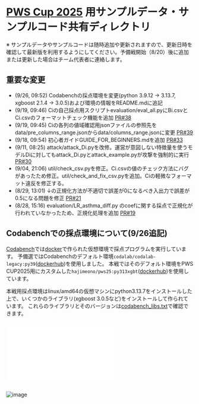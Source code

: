 # [PWS Cup 2025](https://www.iwsec.org/pws/2025/cup25.html) 用サンプルデータ・サンプルコード共有ディレクトリ

※ サンプルデータやサンプルコードは随時追加や更新されますので、更新日時を確認して最新版を利用するようにしてください。予備戦開始（8/20）後に追加または更新した場合はチーム代表者に連絡します。
## 重要な変更
- (9/26, 09:52) Codabenchの採点環境を変更(python 3.9.12 -> 3.13.7, xgboost 2.1.4 -> 3.0.5)および環境の情報をREADME.mdに追記
- (9/19, 09:46) Ciの自己採点用スクリプトevaluation/eval_all.pyにBi.csvとCi.csvのフォーマットチェック機能を追加 [PR#38](https://github.com/pwscup/pwscup2025-scripts/pull/38)
- (9/19, 09:45) Ciの各列の値域確認用jsonファイルの参照先をdata/pre_columns_range.jsonからdata/columns_range.jsonに変更 [PR#39](https://github.com/pwscup/pwscup2025-scripts/pull/39)
- (9/18, 09:54) 初心者ガイドGUIDE_FOR_BEGINNERS.mdを追加 [PR#33](https://github.com/pwscup/pwscup2025-scripts/pull/33)
- (9/11, 08:25) attack/attack_Di.pyを改修。運営が意図しない特徴量を使うモデルDiに対してもattack_Di.pyとattack_example.pyが攻撃を強制的に実行 [PR#30](https://github.com/pwscup/pwscup2025-scripts/pull/30)
- (9/04, 21:06) util/check_csv.pyを修正。Ci.csvの値のチェック方法にバグがあったため修正。util/check_and_fix_csv.pyを追加。Ciの軽微なフォーマット違反を修正する。
- (8/29, 13:01) ↓の正規化方法が不適切で誤差が0になるべき入出力で誤差が0.5になる問題を修正 [PR#21](https://github.com/pwscup/pwscup2025-scripts/pull/21)
- (8/28, 15:16) evaluation/LR_asthma_diff.py のcoefに関する採点で正規化が行われていなかったため、正規化処理を追加 [PR#19](https://github.com/pwscup/pwscup2025-scripts/pull/19)

## Codabenchでの採点環境について(9/26追記)

[Codabench](https://www.codabench.org/competitions/10160/)では[docker](https://www.docker.com/)で作られた仮想環境で採点プログラムを実行しています。
予備選ではCodabenchのデフォルト環境`codalab/codalab-legacy:py39`([dockerhub](https://hub.docker.com/r/codalab/codalab-legacy/tags))を使用しました。
本戦ではそのデフォルト環境をPWS CUP2025用にカスタムした`hajimeono/pws25:py313xgbt`([dockerhub](https://hub.docker.com/repository/docker/hajimeono/pws25/general))を使用しています。

本戦用採点環境はlinux/amd64の仮想マシンにpython3.13.7をインストールした上で、いくつかのライブラリ(xgboost 3.0.5など)をインストールして作られています。
これらのライブラリとそのバージョンは[codabench_libs.txt](https://github.com/pwscup/pwscup2025-scripts/blob/74f80637c41e08a67bdd971887ad4231c11120fa/codabench_libs.txt)で確認できます。

## ![PWS Cup 2025 の基本的な流れ](PWSCUP2025flow.pdf)

<img width="1050" height="567" alt="image" src="https://github.com/user-attachments/assets/859c85d5-c340-488e-bf68-3a58edc2e981" />
